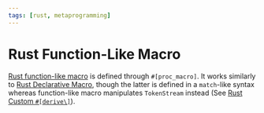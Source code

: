 ```yaml
---
tags: [rust, metaprogramming]
---
```


# Rust Function-Like Macro

[Rust function-like macro](202411082058.md) is defined through `#[proc_macro]`.
It works similarly to [Rust Declarative Macro](202411082112.md), though the
latter is defined in a `match`-like syntax whereas function-like macro
manipulates `TokenStream` instead (See [Rust Custom `#[derive\]`](202411082132.md)).
